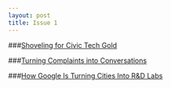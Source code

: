 ```yaml
---
layout: post
title: Issue 1
---
```



###[Shoveling for Civic Tech Gold](http://civichall.org/civicist/shoveling-for-civic-tech-gold/)


###[Turning Complaints into Conversations](https://medium.com/fixer-stories/how-can-cities-turn-complaints-into-conversations-68458e88f0c6#.f9ye7b8n0)


###[How Google Is Turning Cities Into R&D Labs](http://www.fastcodesign.com/3056964/design-moves/how-google-is-turning-cities-into-rd-labs)
